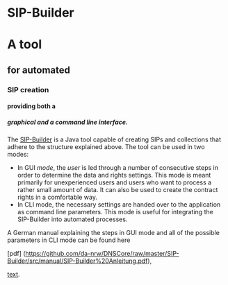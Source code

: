 SIP-Builder
===========

# A tool 
## for automated 
### SIP creation 
#### providing both a 
##### graphical and a command line interface.

The [SIP-Builder](https://github.com/da-nrw/DNSCore/tree/master/SIP-Builder) is a Java tool capable of creating SIPs and collections that adhere to the structure explained above. The tool can be used in two modes:
* In GUI _mode_, the *user* is led through a number of consecutive steps in order to determine the data and rights settings. This mode is meant primarily for unexperienced users and users who want to process a rather small amount of data. It can also be used to create the contract rights in a comfortable way.
* In CLI mode, the necessary settings are handed over to the application as command line parameters. This mode is useful for integrating the SIP-Builder into automated processes.

A German manual explaining the steps in GUI mode and all of the possible parameters in CLI mode can be found here

[pdf] (https://github.com/da-nrw/DNSCore/raw/master/SIP-Builder/src/manual/SIP-Builder%20Anleitung.pdf),

[text](https://github.com/da-nrw/DNSCore/tree/master/SIP-Builder/manual_SIPBuilder.md).

